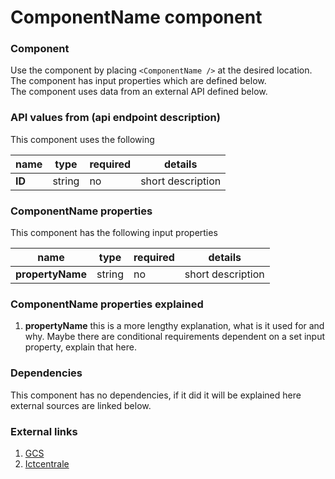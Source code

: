# ComponentName component

### Component

Use the component by placing `<ComponentName />` at the desired location.  
The component has input properties which are defined below.  
The component uses data from an external API defined below.

### API values from (api endpoint description)

This component uses the following

| name   | type   | required | details           |
|--------|--------|----------|-------------------|
| **ID** | string | no       | short description |

### ComponentName properties

This component has the following input properties

| name             | type   | required | details           |
|------------------|--------|----------|-------------------|
| **propertyName** | string | no       | short description |

### ComponentName properties explained
1. **propertyName** this is a more lengthy explanation, what is it used for and why. Maybe there are conditional requirements dependent on a set input property, explain that here.


### Dependencies

This component has no dependencies, if it did it will be explained here external sources are linked below.

### External links
1. [GCS](https://g-c-s.tech "Gideon Central Service")
2. [Ictcentrale](https://ictcentrale.nl "Ictcentrale") 
